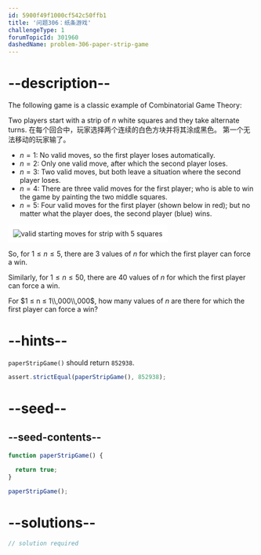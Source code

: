 ```yaml
---
id: 5900f49f1000cf542c50ffb1
title: '问题306：纸条游戏'
challengeType: 1
forumTopicId: 301960
dashedName: problem-306-paper-strip-game
---
```


# --description--

The following game is a classic example of Combinatorial Game Theory:

Two players start with a strip of $n$ white squares and they take alternate turns. 在每个回合中，玩家选择两个连续的白色方块并将其涂成黑色。 第一个无法移动的玩家输了。

- $n = 1$: No valid moves, so the first player loses automatically.
- $n = 2$: Only one valid move, after which the second player loses.
- $n = 3$: Two valid moves, but both leave a situation where the second player loses.
- $n = 4$: There are three valid moves for the first player; who is able to win the game by painting the two middle squares.
- $n = 5$: Four valid moves for the first player (shown below in red); but no matter what the player does, the second player (blue) wins.

<img class="img-responsive center-block" alt="valid starting moves for strip with 5 squares" src="https://cdn.freecodecamp.org/curriculum/project-euler/paper-strip-game.gif" style="background-color: white; padding: 10px;" />

So, for $1 ≤ n ≤ 5$, there are 3 values of $n$ for which the first player can force a win.

Similarly, for $1 ≤ n ≤ 50$, there are 40 values of $n$ for which the first player can force a win.

For $1 ≤ n ≤ 1\\,000\\,000$, how many values of $n$ are there for which the first player can force a win?

# --hints--

`paperStripGame()` should return `852938`.

```js
assert.strictEqual(paperStripGame(), 852938);
```

# --seed--

## --seed-contents--

```js
function paperStripGame() {

  return true;
}

paperStripGame();
```

# --solutions--

```js
// solution required
```
